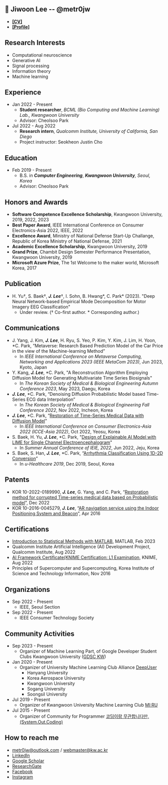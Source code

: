 📜 Jiwoon Lee -- @metr0jw
-
- [**[CV]**](https://github.com/metr0jw/metr0jw/raw/master/Rezume_Jiwoon.pdf)
- [**[Profile]**](http://bcml.kw.ac.kr/people/intern/)

## Research Interests
- Computational neuroscience
- Generative AI
- Signal processing
- Information theory
- Machine learning

## Experience
- Jan 2022 - Present
  - **Student researcher**, *BCML (Bio Computing and Machine Learning) Lab., Kwangwoon University*
  - Advisor: Cheolsoo Park
- Jul 2022 - Aug 2022
  - **Research intern**, *Qualcomm Institute, University of California, San Diego*
  - Project instructor: Seokheon Justin Cho

## Education
- Feb 2019 - Present
  - B.S. in ***Computer Engineering***, ***Kwangwoon University**, Seoul, Korea*
  - Advisor: Cheolsoo Park

## Honors and Awards
- **Software Competence Excellence Scholarship**, Kwangwoon University, 2019, 2022, 2023
- **Best Paper Award**, IEEE International Conference on Consumer Electronics-Asia 2022, IEEE, 2022
- **Excellence Award**, Ministry of National Defense Start-Up Challange, Republic of Korea Ministry of National Defense, 2021
- **Academic Excellence Scholarship**, Kwangwoon University, 2019
- **Grand Prize**, Chambit Design Semester Performance Presentation, Kwangwoon University, 2019
- **Microsoft Azure Prize**, The 1st Welcome to the maker world, Microsoft Korea, 2017

## Publication
- H. Yu†, S. Baek†, ***J. Lee***†, I. Sohn, B. Hwang*, C. Park* (2023). "Deep Neural Network-based Empirical Mode Decomposition for Motor Imagery EEG Classification"
  - Under review. († Co-first author. * Corresponding author.)

## Communications
- J. Yang, J. Kim, ***J. Lee***, H. Ryu, S. Yeo, P. Kim, Y. Kim, J. Lim, H. Yoon, *C. Park, “Metaverse: Research Based Prediction Model of the Car Price in the view of the Machine-learning Method”
  - In *IEEE International Conference on Metaverse Computing, Networking and Applications 2023 (IEEE MetaCom 2023)*, Jun 2023, Kyoto, Japan
- Y. Kang, ***J. Lee***, *C. Park, "A Reconstruction Algorithm Employing Diffusion Model for Generating Multivariate Time
Series Biosignals"
  -  In *The Korean Society of Medical & Biological Engineering Autumn Conference 2023*, May 2023, Daegu, Korea
- ***J. Lee***, *C. Park, “Denoising Diffusion Probabilistic Model based Time-Series ECG data Interpolation”
  - In *The Korean Society of Medical & Biological Engineering Fall Conference 2022*, Nov 2022, Incheon, Korea
- ***J. Lee***, *C. Park, “[Restoration of Time-Series Medical Data with Diffusion Model](https://scholar.google.com/citations?view_op=view_citation&hl=ko&user=L8N4pFoAAAAJ&citation_for_view=L8N4pFoAAAAJ:u5HHmVD_uO8C)”
  - In *IEEE International Conference on Consumer Electronics-Asia 2022 (ICCE-Asia 2022)*, Oct 2022, Yeosu, Korea
- S. Baek, H. Yu, ***J. Lee***, *C. Park, "[Design of Explainable AI Model with LIME for Single Channel Electroencephalogram](https://www.dbpia.co.kr/Journal/articleDetail?nodeId=NODE11132844)"
  - In *Summer Annual Conference of IEIE, 2022*, Jun 2022, Jeju, Korea
- S. Baek, S. Han, ***J. Lee***, *C. Park, “[Arrhythmia Classification Using 1D-2D Conversion](https://github.com/metr0jw/Imaged-ECG-Signal-Processing)”
  - In *u-Healthcare 2019*, Dec 2019, Seoul, Korea

## Patents
- KOR 10-2022-0189990, ***J. Lee***, G. Yang, and C. Park, “[Restoration method for corrupted Time-series medical data based on Probabilistic model](https://scholar.google.com/citations?view_op=view_citation&hl=ko&user=L8N4pFoAAAAJ&citation_for_view=L8N4pFoAAAAJ:d1gkVwhDpl0C)”, Dec 2022
- KOR 10-2016-0045279, ***J. Lee***, “[AR navigation service using the Indoor Positioning System and Beacon](https://scholar.google.com/citations?view_op=view_citation&hl=ko&user=L8N4pFoAAAAJ&citation_for_view=L8N4pFoAAAAJ:u-x6o8ySG0sC)”, Apr 2016

## Certifications
- [Introduction to Statistical Methods with MATLAB](https://matlabacademy.mathworks.com/progress/certificate.pdf?course=stats&release=R2022a&language=en&), MATLAB, Feb 2023
- Qualcomm Institute Artificial Intelligence (AI) Development Project, Qualcomm Institute, Aug 2022
- [AI Framework Certificate(KNIME Certification: L1 Examination](https://www.credly.com/badges/eb9f4e46-1923-44e2-a494-be6f263412d4/print), KNIME, Aug 2022
- Principles of Supercomputer and Supercomputing, Korea Institute of Science and Technology Information, Nov 2016

## Organizations
- Sep 2022 - Present
  - IEEE, Seoul Section
- Sep 2022 - Present
  - IEEE Consumer Technology Society

## Community Activities
- Sep 2023 - Present
  -  Organizer of Machine Learning Part, of Google Developer Student Clubs Kwangwoon University ([GDSC KW](https://gdsc.community.dev/kwangwoon-university/))
- Jan 2020 - Present
  - Organizer of University Machine Learning Club Alliance [DeepUser](https://www.facebook.com/DeepUserAI)
    - Hanyang University
    - Korea Aerospace University
    - Kwangwoon University
    - Sogang University
    - Soongsil University
- Jul 2019 - Present
  - Organizer of Kwangwoon University Machine Learning Club [MI:RU](https://www.facebook.com/KWUMIRU/)
- Jul 2015 - Present
  - Organizer of Community for Programmer [코딩이랑 무관합니다만,(System.Out.Coding)](https://www.facebook.com/groups/System.out.Coding)

How to reach me
-
- <metr0jw@outlook.com> / <webmaster@kw.ac.kr>
- [LinkedIn](https://www.linkedin.com/in/metr0jw/)
- [Google Scholar](https://scholar.google.com/citations?user=L8N4pFoAAAAJ&hl=en)
- [ResearchGate](https://www.researchgate.net/profile/Jiwoon-Lee-3)
- [Facebook](https://www.facebook.com/metr0jw)
- [Instagram](https://www.instagram.com/laz_y_w00n/)
  
 
<!--
**metr0jw/metr0jw** is a ✨ _special_ ✨ repository because its `README.md` (this file) appears on your GitHub profile.

Here are some ideas to get you started:

- 🔭 I’m currently working on ...
- 🌱 I’m currently learning ...
- 👯 I’m looking to collaborate on ...
- 🤔 I’m looking for help with ...
- 💬 Ask me about ...
- 📫 How to reach me: ...
- 😄 Pronouns: ...
- ⚡ Fun fact: ...
-->
